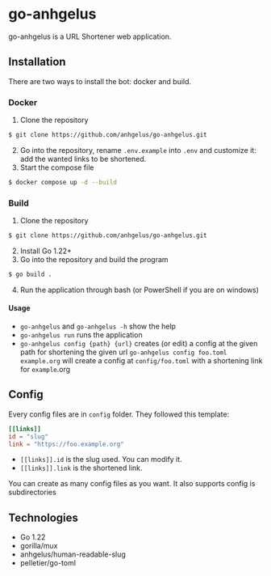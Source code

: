 # go-anhgelus

go-anhgelus is a URL Shortener web application.

## Installation

There are two ways to install the bot: docker and build.

### Docker

1. Clone the repository
```bash
$ git clone https://github.com/anhgelus/go-anhgelus.git 
```
2. Go into the repository, rename `.env.example` into `.env` and customize it: add the wanted links to be shortened.
3. Start the compose file
```bash
$ docker compose up -d --build 
```

### Build

1. Clone the repository
```bash
$ git clone https://github.com/anhgelus/go-anhgelus.git 
```
2. Install Go 1.22+
3. Go into the repository and build the program
```bash
$ go build . 
```
4. Run the application through bash (or PowerShell if you are on windows)

#### Usage

- `go-anhgelus` and `go-anhgelus -h` show the help
- `go-anhgelus run` runs the application
- `go-anhgelus config {path} {url}` creates (or edit) a config at the given path for shortening the given url
`go-anhgelus config foo.toml example.org` will create a config at `config/foo.toml` with a shortening link for 
`example`.org

## Config

Every config files are in `config` folder.
They followed this template:
```toml
[[links]]
id = "slug"
link = "https://foo.example.org"
```

- `[[links]].id` is the slug used. You can modify it.
- `[[links]].link` is the shortened link.

You can create as many config files as you want.
It also supports config is subdirectories

## Technologies

- Go 1.22
- gorilla/mux
- anhgelus/human-readable-slug
- pelletier/go-toml
